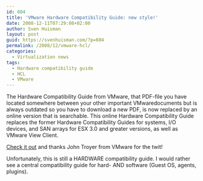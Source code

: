 ```yaml
---
id: 604
title: 'VMware Hardware Compatibility Guide: new style!'
date: 2008-12-11T07:29:08+02:00
author: Sven Huisman
layout: post
guid: https://svenhuisman.com/?p=604
permalink: /2008/12/vmware-hcl/
categories:
  - Virtualization news
tags:
  - Hardware compatibility guide
  - HCL
  - VMware
---
```

The Hardware Compatibility Guide from VMware, that PDF-file you have located somewhere between your other important VMwaredocuments but is always outdated so you have to download a new PDF, is now replaced by an online version that is searchable. This online Hardware Compatibility Guide replaces the former Hardware Compatibility Guides for systems, I/O devices, and SAN arrays for ESX 3.0 and greater versions, as well as VMware View Client.

<a title="VMware HCL" href="http://www.vmware.com/resources/compatibility/search.php" target="_blank">Check it out</a> and thanks John Troyer from VMware for the twit!

Unfortunately, this is still a HARDWARE compatibility guide. I would rather see a central compatibility guide for hard- AND software (Guest OS, agents, plugins).